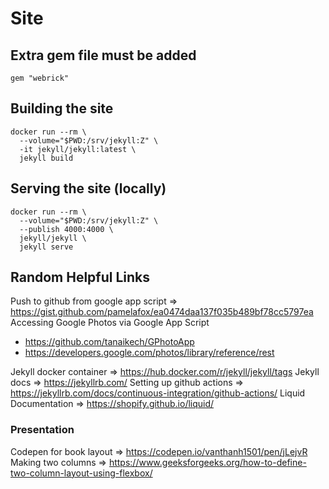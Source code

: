 # Site

## Extra gem file must be added
`gem "webrick"`

## Building the site
```
docker run --rm \
  --volume="$PWD:/srv/jekyll:Z" \
  -it jekyll/jekyll:latest \
  jekyll build
```

## Serving the site (locally)
```
docker run --rm \
  --volume="$PWD:/srv/jekyll:Z" \
  --publish 4000:4000 \
  jekyll/jekyll \
  jekyll serve
```

## Random Helpful Links
Push to github from google app script => https://gist.github.com/pamelafox/ea0474daa137f035b489bf78cc5797ea
Accessing Google Photos via Google App Script
- https://github.com/tanaikech/GPhotoApp
- https://developers.google.com/photos/library/reference/rest

Jekyll docker container => https://hub.docker.com/r/jekyll/jekyll/tags
Jekyll docs => https://jekyllrb.com/
Setting up github actions => https://jekyllrb.com/docs/continuous-integration/github-actions/
Liquid Documentation => https://shopify.github.io/liquid/
### Presentation
Codepen for book layout => https://codepen.io/vanthanh1501/pen/jLejvR
Making two columns => https://www.geeksforgeeks.org/how-to-define-two-column-layout-using-flexbox/
